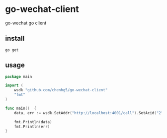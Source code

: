 # go-wechat-client

go-wechat go client

## install

```shell
go get 
```

## usage

```go
package main

import (
	wsdk "github.com/chenhg5/go-wechat-client"
	"fmt"
)

func main()  {
	data, err := wsdk.SetAddr("http://localhost:4001/call").SetAcid("2").WxappOauth("123")

	fmt.Println(data)
	fmt.Println(err)
}
```